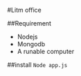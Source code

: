 #Litm office

##Requirement
  * Nodejs
  * Mongodb
  * A runable computer

##install
  ``Node app.js ``
